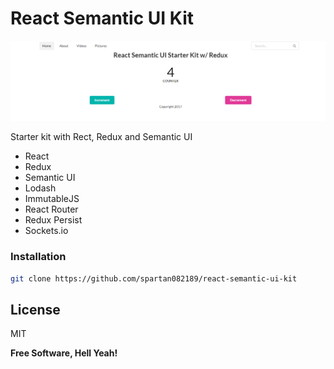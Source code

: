 # React Semantic UI Kit

![Demo screenshot](/src/assets/images/demo.png)

Starter kit with Rect, Redux and Semantic UI

  - React
  - Redux
  - Semantic UI
  - Lodash
  - ImmutableJS
  - React Router
  - Redux Persist
  - Sockets.io

### Installation
```sh
git clone https://github.com/spartan082189/react-semantic-ui-kit
```
License
----

MIT


**Free Software, Hell Yeah!**